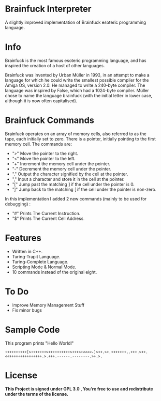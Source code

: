 # Brainfuck Interpreter

A slightly improved implementation of Brainfuck esoteric programming language.

# Info 

Brainfuck is the most famous esoteric programming language, and has inspired the creation of a host of other languages. 

Brainfuck was invented by Urban Müller in 1993, in an attempt to make a language for which he could write the smallest possible compiler for the Amiga OS, version 2.0. He managed to write a 240-byte compiler. The language was inspired by False, which had a 1024-byte compiler. Müller chose to name the language brainfuck (with the initial letter in lower case, although it is now often capitalised).

# Brainfuck Commands 

Brainfuck operates on an array of memory cells, also referred to as the tape, each initially set to zero. There is a pointer, initially pointing to the first memory cell. The commands are:

- ">"	   Move the pointer to the right. 
- "<"	   Move the pointer to the left. 
- "+" 	 Increment the memory cell under the pointer. 
- "-" 	 Decrement the memory cell under the pointer. 
- "."	   Output the character signified by the cell at the pointer. 
- ","	   Input a character and store it in the cell at the pointer. 
- "["    Jump past the matching ] if the cell under the pointer is 0. 
- "]"	   Jump back to the matching [ if the cell under the pointer is non-zero. 

In this implementation I added 2 new commands (mainly to be used for debugging) :

- "#"    Prints The Current Instruction.
- "$"    Prints The Current Cell Address.

# Features 

- Written in C++.
- Turing-Trapit Language.
- Turing-Complete Language.
- Scripting Mode & Normal Mode.
- 10 commands instead of the original eight.

# To Do

- Improve Memory Management Stuff
- Fix minor bugs

# Sample Code 
This program prints "Hello World!"

    ++++++++++[>+++++++>++++++++++>+++>+<<<<-]>++.>+.+++++++..+++.>++.<<+++++++++++++++.>.+++.------.--------.>+.>.

# License
**This Project is signed under GPL 3.0 , You're free to use and redistribute under the terms of the license.**
